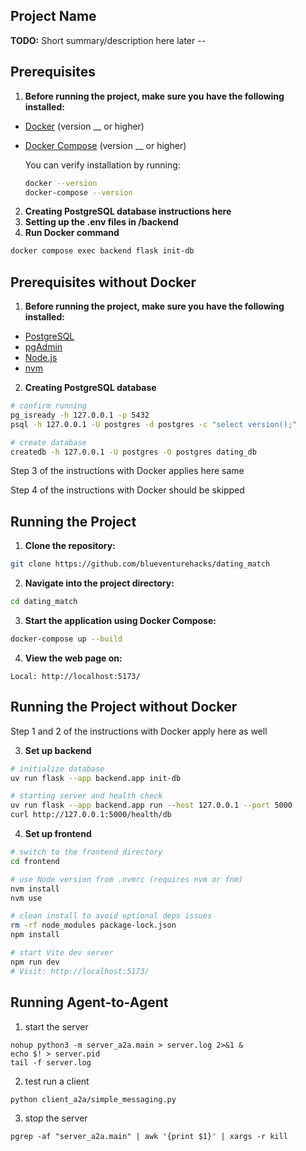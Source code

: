 ## Project Name

**TODO:** Short summary/description here later --


## Prerequisites

1. **Before running the project, make sure you have the following installed:**

- [Docker](https://docs.docker.com/get-docker/) (version __ or higher)
- [Docker Compose](https://docs.docker.com/compose/install/) (version __ or higher)

    You can verify installation by running:

    ```bash
    docker --version
    docker-compose --version
    ```

2. **Creating PostgreSQL database instructions here**
3. **Setting up the .env files in /backend**
4. **Run Docker command**

```bash
docker compose exec backend flask init-db
```

## Prerequisites without Docker

1. **Before running the project, make sure you have the following installed:**
- [PostgreSQL](https://www.postgresql.org/download/)
- [pgAdmin](https://www.pgadmin.org/download/)
- [Node.js](https://nodejs.org/en/download/)
- [nvm](https://github.com/nvm-sh/nvm)

2. **Creating PostgreSQL database**
```bash
# confirm running
pg_isready -h 127.0.0.1 -p 5432
psql -h 127.0.0.1 -U postgres -d postgres -c "select version();"

# create database
createdb -h 127.0.0.1 -U postgres -O postgres dating_db
```

Step 3 of the instructions with Docker applies here same

Step 4 of the instructions with Docker should be skipped

## Running the Project

1. **Clone the repository:**

```bash
git clone https://github.com/blueventurehacks/dating_match
```

2. **Navigate into the project directory:**
```bash
cd dating_match
```

3. **Start the application using Docker Compose:**
```bash
docker-compose up --build
```

4. **View the web page on:**
```
Local: http://localhost:5173/
```

## Running the Project without Docker

Step 1 and 2 of the instructions with Docker apply here as well

3. **Set up backend**
```bash
# initialize database
uv run flask --app backend.app init-db

# starting server and health check
uv run flask --app backend.app run --host 127.0.0.1 --port 5000
curl http://127.0.0.1:5000/health/db
```

4. **Set up frontend**
```bash
# switch to the frontend directory
cd frontend

# use Node version from .nvmrc (requires nvm or fnm)
nvm install
nvm use

# clean install to avoid optional deps issues
rm -rf node_modules package-lock.json
npm install

# start Vite dev server
npm run dev
# Visit: http://localhost:5173/
```

## Running Agent-to-Agent
1. start the server
```
nohup python3 -m server_a2a.main > server.log 2>&1 &
echo $! > server.pid
tail -f server.log
```
2. test run a client
```
python client_a2a/simple_messaging.py
```
3. stop the server
```
pgrep -af "server_a2a.main" | awk '{print $1}' | xargs -r kill
```
